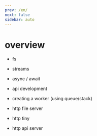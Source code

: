 ```yaml
---
prev: /en/
next: false
sidebar: auto
---
```


# overview

- fs
- streams
- async / await
- api development
- creating a worker (using queue/stack)

- http file server
- http tiny
- http api server

